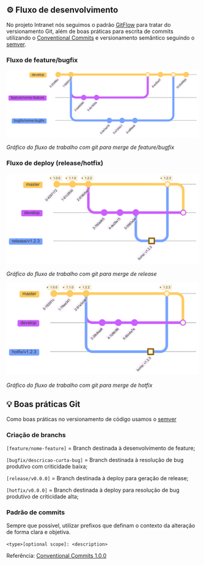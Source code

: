 ## ⚙️ Fluxo de desenvolvimento 

No projeto Intranet nós seguimos o padrão [GitFlow](https://www.atlassian.com/br/git/tutorials/comparing-workflows/gitflow-workflow) para tratar do versionamento Git, além de boas práticas para escrita de commits utilizando o [Conventional Commits](https://www.conventionalcommits.org/en/v1.0.0/) e versionamento semântico seguindo o [semver](https://semver.org/lang/pt-BR/).

### Fluxo de feature/bugfix

![alt text](../img/feature.png)

*Gráfico do fluxo de trabalho com git para merge de feature/bugfix*


### Fluxo de deploy (release/hotfix)
![alt text](../img/release.png)

*Gráfico do fluxo de trabalho com git para merge de release*

![alt text](../img/hotfix.png)

*Gráfico do fluxo de trabalho com git para merge de hotfix*


## 💡 Boas práticas Git
Como boas práticas no versionamento de código usamos o [semver](https://semver.org/lang/pt-BR/)
### Criação de branchs
`[feature/nome-feature]` = Branch destinada à desenvolvimento de feature;

`[bugfix/descricao-curta-bug]` = Branch destinada à resolução de bug produtivo com criticidade baixa;

`[release/v0.0.0]` = Branch destinada à deploy para geração de release;

`[hotfix/v0.0.0]` = Branch destinada à deploy para resolução de bug produtivo de criticidade alta;

### Padrão de commits
Sempre que possível, utilizar prefixos que definam o contexto da alteração de forma clara e objetiva.

`<type>[optional scope]: <description>`

Referência: [Conventional Commits 1.0.0](https://www.conventionalcommits.org/en/v1.0.0/)
